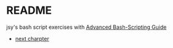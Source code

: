 # README

jsy's bash script exercises with [Advanced Bash-Scripting Guide](http://www.tldp.org/LDP/abs/html/)

* [next charpter](http://tldp.org/LDP/abs/html/special-chars.html)
